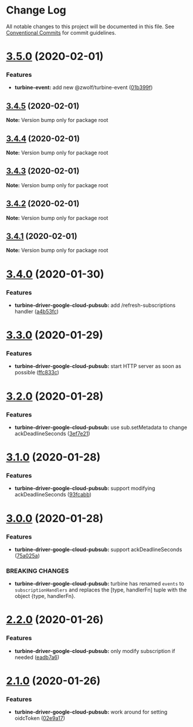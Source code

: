 # Change Log

All notable changes to this project will be documented in this file.
See [Conventional Commits](https://conventionalcommits.org) for commit guidelines.

# [3.5.0](https://github.com/stayradiated/zwolf-turbine/compare/v3.4.5...v3.5.0) (2020-02-01)


### Features

* **turbine-event:** add new @zwolf/turbine-event ([01b399f](https://github.com/stayradiated/zwolf-turbine/commit/01b399ffb0909bdf848383416fd2d9d45d4c0224))





## [3.4.5](https://github.com/stayradiated/zwolf-turbine/compare/v3.4.4...v3.4.5) (2020-02-01)

**Note:** Version bump only for package root





## [3.4.4](https://github.com/stayradiated/zwolf-turbine/compare/v3.4.3...v3.4.4) (2020-02-01)

**Note:** Version bump only for package root





## [3.4.3](https://github.com/stayradiated/zwolf-turbine/compare/v3.4.2...v3.4.3) (2020-02-01)

**Note:** Version bump only for package root





## [3.4.2](https://github.com/stayradiated/zwolf-turbine/compare/v3.4.1...v3.4.2) (2020-02-01)

**Note:** Version bump only for package root





## [3.4.1](https://github.com/stayradiated/zwolf-turbine/compare/v3.4.0...v3.4.1) (2020-02-01)

**Note:** Version bump only for package root





# [3.4.0](https://github.com/stayradiated/zwolf-turbine/compare/v3.3.0...v3.4.0) (2020-01-30)


### Features

* **turbine-driver-google-cloud-pubsub:** add /refresh-subscriptions handler ([a4b53fc](https://github.com/stayradiated/zwolf-turbine/commit/a4b53fcce26a38d86de9ca4053f3ad93f5c19ce9))





# [3.3.0](https://github.com/stayradiated/zwolf-turbine/compare/v3.2.0...v3.3.0) (2020-01-29)


### Features

* **turbine-driver-google-cloud-pubsub:** start HTTP server as soon as possible ([ffc833c](https://github.com/stayradiated/zwolf-turbine/commit/ffc833cdb507418811efd65919464fba71e611f5))





# [3.2.0](https://github.com/stayradiated/zwolf-turbine/compare/v3.1.0...v3.2.0) (2020-01-28)


### Features

* **turbine-driver-google-cloud-pubsub:** use sub.setMetadata to change ackDeadlineSeconds ([3ef7e21](https://github.com/stayradiated/zwolf-turbine/commit/3ef7e21aaef5737518423fc4df9218205c014a25))





# [3.1.0](https://github.com/stayradiated/zwolf-turbine/compare/v3.0.0...v3.1.0) (2020-01-28)


### Features

* **turbine-driver-google-cloud-pubsub:** support modifying ackDeadlineSeconds ([93fcabb](https://github.com/stayradiated/zwolf-turbine/commit/93fcabb4c03bf35905ec82114f6376fa259992a6))





# [3.0.0](https://github.com/stayradiated/zwolf-turbine/compare/v2.2.0...v3.0.0) (2020-01-28)


### Features

* **turbine-driver-google-cloud-pubsub:** support ackDeadlineSeconds ([75a025a](https://github.com/stayradiated/zwolf-turbine/commit/75a025a21f3ea39648e39b503d827b5369a085f9))


### BREAKING CHANGES

* **turbine-driver-google-cloud-pubsub:** turbine has renamed `events` to `subscriptionHandlers`
and replaces the [type, handlerFn] tuple with the object {type, handlerFn}.





# [2.2.0](https://github.com/stayradiated/zwolf-turbine/compare/v2.1.0...v2.2.0) (2020-01-26)


### Features

* **turbine-driver-google-cloud-pubsub:** only modify subscription if needed ([eadb7a6](https://github.com/stayradiated/zwolf-turbine/commit/eadb7a64f94ca666cdbd605c61776f31c609396c))





# [2.1.0](https://github.com/stayradiated/zwolf-turbine/compare/v2.0.0...v2.1.0) (2020-01-26)


### Features

* **turbine-driver-google-cloud-pubsub:** work around for setting oidcToken ([02e9a17](https://github.com/stayradiated/zwolf-turbine/commit/02e9a17d2d8a90dfa9c0327942e0921d3b1ceda5))
